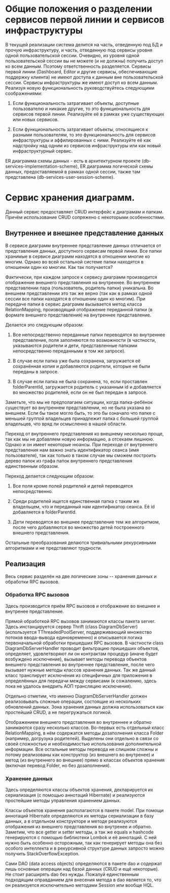# Общие положения о разделении сервисов первой линии и сервисов инфраструктуры

В текущей реализации система делится на часть, отведенную под БД и прочую инфраструктуру, и часть, отведенную под сервисы уровня одной пользовательской сессии.
Очевидно, из уровня одной пользовательской сессии вы не можете (и не должны) получить доступ ко всем данным. Поэтому ответственность разделяется. Сервисы
первой линии (Dashboard, Editor и другие сервисы, обеспечивающие поддержку клиента) не имеют доступа к данным вне пользовательской сессии.
Cервисы инфраструктуры же имеют доступ ко всем данным. Реализуя новую функциональность руководствуйтесь следующими соображениями:

1. Если функциональность затрагивает объекты, доступные пользователю и никакие другие, то это функциональность для сервисов первой линии. Реализуйте её в рамках уже 
существующих или новых сервисов.

2. Если функциональность затрагивает объекты, относящиеся к разными пользователям, то это функциональность для сервисов инфраструктуры и аффилированных с ними. Реализуйте
её как надстройку над одним из сервисов инфраструктуры или как новый инфраструктурный сервис.

ER диаграмма схемы данных - есть в архитектурном проекте (db-services-implementation-scheme), ER диаграмма логической схемы данных, предоставляемой в рамках одной
сессии, также там представлена (db-services-user-session-scheme).

# Сервис хранения диаграмм.

Данный сервис предоставляет CRUD интерфейс к диаграмам и папкам. Причём использование CRUD сопряжено с некоторыми особенностями.

## Внутреннее и внешнее представление данных

В сервисе диаграмм внутреннее представление данных отличается от представления данных, доступного сервисам первой линии. Все папки хранимые в сервисе диаграмм
находятся в отношении многие ко многим. Однако во всей остальной системе папки находятся в отношении один ко многим. Как так получается? 

Фактически, при каждом запросе к сервису диаграмм производится отображение внешнего представления на внутреннее. Во внутреннем представлении пара (пользователь, 
родитель папки) уникальна. Во внешнем представлении это так же верно (так как в рамках одной сессии все папки находятся в отношении один ко многим). При передаче
папки в сервис диаграмм вызывается метод класса RelationMapping, производящий отображение переданной папки (в формате внешнего представления) на внутреннее представление.

Делается это следующим образом:

1. Все непосредственно переданные папки переводятся во внутреннее представление, поля заполняются по возможности (в частности, указываются родители и дети, представленные
папками непосредственно переданными в том же запросе).

2. В случае если папка уже была сохранена, загружается её сохранённая копия и добавляются родители, которые не были переданы в запросе.

3. В случае если папка не была сохранена, то, если проставлен folderParentId, загружается родитель с указанным id и добавляется во множество родителей, если он не был передан в запросе.

Заметьте, что мы не предполагаем ситуации, когда папка-ребёнок существует во внутреннем представлении, но не была указана во внешнем. Если бы такое могло быть, то
это бы означало что папке с меньшей группой владельцев принадлежит папка с большей группой владельцев, что вряд ли осмысленно в нашей области.

Переход от внутреннего представления ко внешнему несколько проще, так как мы не добавляем новую информацию, а отсекаем лишнюю. Однако и он имеет некоторые нюансы. При переходе
от внутреннего представления нам важно знать идентификатор сеанса (имя пользователя), так как только в таком случае мы сможем построить дерево папок из графа папок внутреннего
представления единственным образом.

Переход делается следующим образом:

1. Все поля кроме полей родителей и детей переводятся непосредственно.

2. Среди родителей ищется единственная папка с таким же владельцем, что и переданный нам идентификатор сеанса. Её id добавляется в folderParentId.

3. Дети переводятся во внешнее представление тем же алгоритмом, после чего добавляются во множество детей построенного внешнего представления.

Остальные преобразования делаются тривиальными рекурсивными алгоритмами и не представляют трудности.

## Реализация

Весь сервис разделён на две логические зоны -- хранения данных и обработки RPC вызовов.

### Обработка RPC вызовов

Здесь производится приём RPC вызовов и отображение во внешнее и внутренее представление.

Прямой обработкой RPC вызовов занимаются классы пакета server. Здесь инстанцируется сервер Thrift (class DiagramDbServer) (используется TThreadedPoolServer, поддерживающий множество
потоков ввода-вывода единовременно) и описывается логика первоначальной обработки пришедших RPC вызовов. В частности class DiagramDbServerHandler проводит фильтрацию пришедших объектов,
определяет, удовлетворяют ли он контрактам процедур (иначе будет возбуждено исключение), вызывает методы перевода объектов внешнего представления во внутреннее представление, после
чего вызывает нужные методы классов хранения данных. Так же данный класс транслирует исключения из специфичных для приложения в определённых для передачи между сервисами (к сожалению, 
здесь пока не удалось внедрить АОП трансляцию исключения).

Отдельно отметим, что именно DiagramDbServerHandler должен реализовывать сложные операции, состоящие из нескольких обновлений данных. Зона хранения данных должна использоваться как 
простейший CRUD, а не перегружаться логикой.

Отображением внешнего представления во внутреннее и обратно занимаются сразу несколько классов. Во-первых есть отдельный класс RelationMapping, в нём содержатся методы дозаполнения класса
Folder (например, догрузука родителей). Выделены они отдельно в связи со своей сложностью и необходимостью использования дополнительной информации. Все остальные методы перевода не слишком 
сложны и потому реализованы как конструктор (из внешнего во внутренее) и метод (из внутреннего во внешнее) прямо в классах объектов хранения (включая перевод Folder, но без дозаполнения).

### Хранение данных

Здесь определяются классы объектов хранения, декларируется их сериализация (с помощью аннотаций Hibernate) и реализуются простейшие методы управления хранением данных.

Классы объектов хранения располагаются в пакете model. При помощи аннотаций Hibernate определяются их методы сериализации в базу данных, а в отдельном конструкторе и методе реализуются
отображения из внешнего представления во внутренее и обратно. Заметим, что все getter и setter методы, а так же equals и hashcode генерируются с помощью библиотеки Lombok и её аннотаций.
С ней нужно быть особенно осторожным, так как генерирует методы она без особого интеллекта и в рекурсивной структуре данных запросто можно получить StackOverflowException.

Сами DAO (data access objects) определяются в пакете dao и содержат лишь основные операции над базой данных (CRUD и ещё некоторые). Не стоит расширять dao без нужды. Пожалуй единственным
подходящим оправданием для внесения метода в dao является то, что он реализуется исключительно методами Session или вообще HQL.

